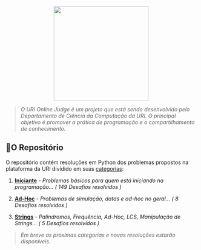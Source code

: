 <div align="center">
    <a href="https://www.urionlinejudge.com.br/judge/en/login">
        <img src="https://res.cloudinary.com/mts-cloud/image/upload/v1571330939/uri-judge/logo-uri_sjvujf.png" width="250px" />
    </a>
</div>

> _O URI Online Judge é um projeto que está sendo desenvolvido pelo Departamento de Ciência da Computação da URI. O principal objetivo é promover a prática de programação e o compartilhamento de conhecimento._

## 📁O Repositório
O repositório contém resoluções em Python dos problemas propostos na plataforma da URI dividido em suas [categorias](https://www.urionlinejudge.com.br/judge/pt/categories):

1. [**Iniciante**](./categorias/iniciante) - _Problemas básicos para quem está iniciando na programação...  ( 149 Desafios resolvidos )_

2. [**Ad-Hoc**](./categorias/ad-hoc) - _Problemas de simulação, datas e ad-hoc no geral... ( 8 Desafios resolvidos )_

3. [**Strings**](./categorias/strings) - _Palindromos, Frequência, Ad-Hoc, LCS, Manipulação de Strings... ( 5 Desafios resolvidos )_

>_Em breve as proxímas categorias e novas resoluções estarão disponíveis._
